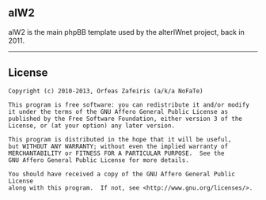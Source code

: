 aIW2
---
aIW2 is the main phpBB template used by the alterIWnet project, back in 2011.

---
License
---
	Copyright (c) 2010-2013, Orfeas Zafeiris (a/k/a NoFaTe)

	This program is free software: you can redistribute it and/or modify
	it under the terms of the GNU Affero General Public License as
	published by the Free Software Foundation, either version 3 of the
	License, or (at your option) any later version.

	This program is distributed in the hope that it will be useful,
	but WITHOUT ANY WARRANTY; without even the implied warranty of
	MERCHANTABILITY or FITNESS FOR A PARTICULAR PURPOSE.  See the
	GNU Affero General Public License for more details.

	You should have received a copy of the GNU Affero General Public License
	along with this program.  If not, see <http://www.gnu.org/licenses/>.
